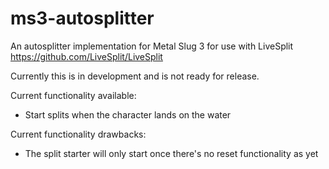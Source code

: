 # ms3-autosplitter
An autosplitter implementation for Metal Slug 3 for use with LiveSplit  https://github.com/LiveSplit/LiveSplit

Currently this is in development and is not ready for release.

Current functionality available:
- Start splits when the character lands on the water

Current functionality drawbacks:
- The split starter will only start once there's no reset functionality as yet

